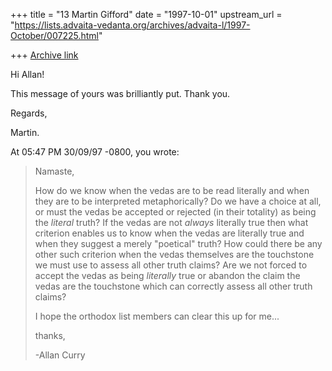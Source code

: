 +++
title = "13 Martin Gifford"
date = "1997-10-01"
upstream_url = "https://lists.advaita-vedanta.org/archives/advaita-l/1997-October/007225.html"

+++
[Archive link](https://lists.advaita-vedanta.org/archives/advaita-l/1997-October/007225.html)

Hi Allan!

This message of yours was brilliantly put. Thank you.

Regards,

Martin.

At 05:47 PM 30/09/97 -0800, you wrote:
>Namaste,
>
>How do we know when the vedas are to be read literally and when they are to
>be interpreted metaphorically?  Do we have a choice at all, or must the
>vedas be accepted or rejected (in their totality) as being the *literal*
>truth?  If the vedas are not *always* literally true then what criterion
>enables us to know when the vedas are literally true and when they suggest
>a merely "poetical" truth?  How could there be any other such criterion
>when the vedas themselves are the touchstone we must use to assess all
>other truth claims? Are we not forced to accept the vedas as being
>*literally* true or abandon the claim the vedas are the touchstone which
>can correctly assess all other truth claims?
>
>I hope the orthodox list members can clear this up for me...
>
>thanks,
>
>-Allan Curry
>
>

